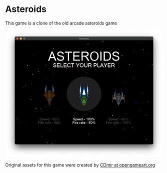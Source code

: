 # Asteroids

This game is a clone of the old arcade asteroids game

![screenshot](screenshot.png)

Original assets for this game were created by [CDmir at opengameart.org](https://opengameart.org/content/asteroids-game-sprites-atlas)

